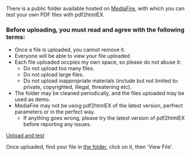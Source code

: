 There is a public folder available hosted on [MediaFire](http://www.mediafire.com), with which you can test your own PDF files with pdf2htmlEX.

### Before uploading, you must read and agree with the following terms:
 - Once a file is uploaded, you cannot remove it. 
 - Everyone will be able to view your file uploaded
 - Each file uploaded occpies my own space, so please do not abuse it:
   - Do not upload too many files.
   - Do not upload large files.
   - Do not upload inappropriate materials (include but not limited to: private, copyrighted, illegal, threatening etc).
 - The folder may be cleaned periodically, and the files uploaded may be used as demo.
 - MediaFire may not be using pdf2htmlEX of the latest version, perfrect parameters or in the perfect way.
   - If anything goes wrong, please try the latest version of pdf2htmlEX before reporting any issues.

[Upload and test](http://www.mediafire.com/filedrop/iledrop_hosted.php?drop=b9da314994a5e9af384dfd020fe8280e0d2e425d0870dc5edcca272e9fdc7d43) 

Once uploaded, find your file in [the folder](http://www.mediafire.com/?clnnit9kn3vf9), click on it, then 'View File'.